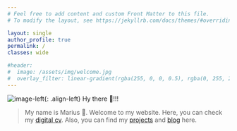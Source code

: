 ```yaml
---
# Feel free to add content and custom Front Matter to this file.
# To modify the layout, see https://jekyllrb.com/docs/themes/#overriding-theme-defaults

layout: single
author_profile: true
permalink: /
classes: wide

#header:
#  image: /assets/img/welcome.jpg
#  overlay_filter: linear-gradient(rgba(255, 0, 0, 0.5), rgba(0, 255, 255, 0.5))
---
```


![image-left](/assets/img/welcome.jpg){: .align-left}
Hy there 👋!!!

>My name is Marius 🤝. Welcome to my website.
Here, you can check my [digital cv](./cv).
Also, you can find my [projects](./portfolio) and [blog](./blog) here.
